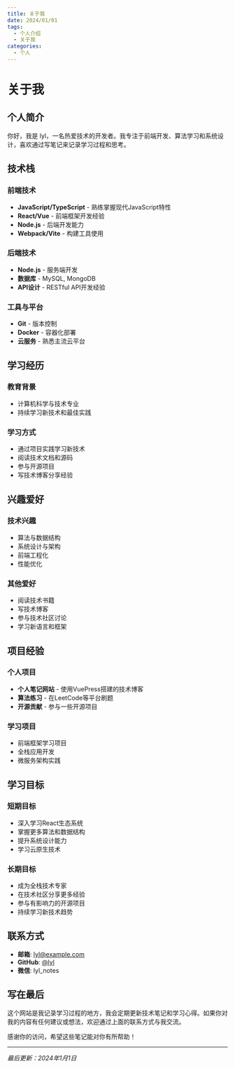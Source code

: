 ```yaml
---
title: 关于我
date: 2024/01/01
tags:
  - 个人介绍
  - 关于我
categories:
  - 个人
---
```


# 关于我

## 个人简介

你好，我是 lyl，一名热爱技术的开发者。我专注于前端开发、算法学习和系统设计，喜欢通过写笔记来记录学习过程和思考。

## 技术栈

### 前端技术
- **JavaScript/TypeScript** - 熟练掌握现代JavaScript特性
- **React/Vue** - 前端框架开发经验
- **Node.js** - 后端开发能力
- **Webpack/Vite** - 构建工具使用

### 后端技术
- **Node.js** - 服务端开发
- **数据库** - MySQL, MongoDB
- **API设计** - RESTful API开发经验

### 工具与平台
- **Git** - 版本控制
- **Docker** - 容器化部署
- **云服务** - 熟悉主流云平台

## 学习经历

### 教育背景
- 计算机科学与技术专业
- 持续学习新技术和最佳实践

### 学习方式
- 通过项目实践学习新技术
- 阅读技术文档和源码
- 参与开源项目
- 写技术博客分享经验

## 兴趣爱好

### 技术兴趣
- 算法与数据结构
- 系统设计与架构
- 前端工程化
- 性能优化

### 其他爱好
- 阅读技术书籍
- 写技术博客
- 参与技术社区讨论
- 学习新语言和框架

## 项目经验

### 个人项目
- **个人笔记网站** - 使用VuePress搭建的技术博客
- **算法练习** - 在LeetCode等平台刷题
- **开源贡献** - 参与一些开源项目

### 学习项目
- 前端框架学习项目
- 全栈应用开发
- 微服务架构实践

## 学习目标

### 短期目标
- 深入学习React生态系统
- 掌握更多算法和数据结构
- 提升系统设计能力
- 学习云原生技术

### 长期目标
- 成为全栈技术专家
- 在技术社区分享更多经验
- 参与有影响力的开源项目
- 持续学习新技术趋势

## 联系方式

- **邮箱**: lyl@example.com
- **GitHub**: [@lyl](https://github.com/lyl)
- **微信**: lyl_notes

## 写在最后

这个网站是我记录学习过程的地方，我会定期更新技术笔记和学习心得。如果你对我的内容有任何建议或想法，欢迎通过上面的联系方式与我交流。

感谢你的访问，希望这些笔记能对你有所帮助！

---

*最后更新：2024年1月1日*
